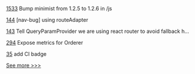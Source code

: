 
[1533](https://github.com/hyperledger/burrow/pull/1533) Bump minimist from 1.2.5 to 1.2.6 in /js

[144](https://github.com/hyperledger/firefly-ui/pull/144) [nav-bug] using routeAdapter

[143](https://github.com/hyperledger/firefly-ui/pull/143) Tell QueryParamProvider we are using react router to avoid fallback h…

[294](https://github.com/hyperledger-labs/fablo/pull/294) Expose metrics for Orderer

[35](https://github.com/hyperledger-labs/PerformanceSandBox/pull/35) add CI badge


[See more >>>](https://start-here.hyperledger.org/pull-requests)
